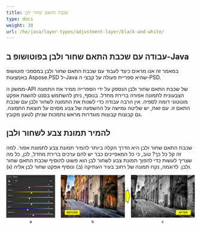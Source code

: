```yaml
---
title: שכבת התאם שחור לבן
type: docs
weight: 30
url: /he/java/layer-types/adjustment-layer/black-and-white/
---
```


## **עבודה עם שכבת התאם שחור ולבן בפוטושופ ב-Java**
במאמר זה אנו מראים כיצד לעבוד עם שכבת התאם שחור ולבן במסמכי פוטושופ באמצעות Aspose.PSD ל-Java שהיא ספריית פעולה על קבצי ה-PSD.

ממשק ה-API של שכבת התאם שחור ולבן הנספק על ידי הספרייה ממיר את התמונה הצבעונית לתמונה אפורה ברירת מחדל. בנוסף, ניתן להשתמש בסנט להשגת אפקט מונוטוני דומה לספיה. אין הרבה עבודה כדי לשנות את התמונה לשחור ולבן עם שכבת התאם זו. עם זאת, יש שליטה גמישה על ההשפעה של צבע מסוים על תוצאת התמונה. גם קבוצות קבוצות מוגדרות מראש נתמכות שניתן לטעון מקובץ.

## **להמיר תמונת צבע לשחור ולבן**
שכבת התאם שחור ולבן היא הדרך הקלה ביותר להמיר תמונת צבע לתמונת אפור. למה זה קל כל כך? טוב, כי כל המאפיינים כבר יש להם ערכים ברירת מחדל, לכן, כל מה שצריך לעשות כדי להפוך תמונת צבע לשחור לבן הוא פשוט להוסיף שכבת התאם שחור ולבן. לדוגמה, נקח תמונה של רחוב בעיר העתיקה (ב) ונוסיף אפקט שחור לבן אליה (ג).

![תצוגת שכבת תיקון שחור ולבן דמות 1](black-and-white-adjustment-layer-figure-1.png)
